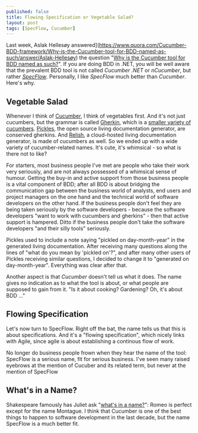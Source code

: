 ```yaml
---
published: false
title: Flowing Specification or Vegetable Salad?
layout: post
tags: [SpecFlow, Cucumber]
---
```

Last week, Aslak Hellesøy answered](https://www.quora.com/Cucumber-BDD-framework/Why-is-the-Cucumber-tool-for-BDD-named-as-such/answer/Aslak-Hellesøy) the question "[Why is the Cucumber tool for BDD named as such?](https://www.quora.com/Cucumber-BDD-framework/Why-is-the-Cucumber-tool-for-BDD-named-as-such/answer/Aslak-Hellesøy)". If you are doing BDD in .NET, you will be well aware that the prevalent BDD tool is not called *Cucumber .NET* or *nCucumber*, but rather *[SpecFlow](http://www.specflow.org)*. Personally, I like *SpecFlow* much better than *Cucumber*. Here's why.

## Vegetable Salad

Whenever I think of [Cucumber](https://cucumber.io/), I think of vegetables first. And it's not just cucumbers, but the grammar is called [Gherkin](https://github.com/cucumber/cucumber/wiki/Gherkin), which is a [smaller variety of cucumbers](https://en.wikipedia.org/wiki/Pickled_cucumber#Gherkin). [Pickles](http://www.picklesdoc.com/), the open source living documentation generator, are conserved gherkins. And [Relish](https://relishapp.com/), a cloud-hosted living documentation generator, is made of cucumbers as well. So we ended up with a wide variety of cucumber-related names. It's cute, it's whimsical - so what is there not to like?

For starters, most business people I've met are people who take their work very seriously, and are not always possessed of a whimsical sense of humour. Getting the buy-in and active support from those business people is a vital component of BDD; after all BDD is about bridging the communication gap between the business world of analysts, end users and project managers on the one hand and the technical world of software developers on the other hand. If the business people don't feel they are being taken seriously by the software developers - because the software developers "want to work with cucumbers and gherkins" - then that active support is hampered. Ditto if the business people don't take the software developers "and their silly tools" seriously.

Pickles used to include a note saying "pickled on day-month-year" in the generated living documentation. After receiving many questions along the lines of "what do you mean by 'pickled on'?", and after many other users of Pickles receiving similar questions, I decided to change it to "generated on day-month-year". Everything was clear after that.

Another aspect is that *Cucumber* doesn't tell us what it does. The name gives no indication as to what the tool is about, or what people are supposed to gain from it. "Is it about cooking? Gardening? Oh, it's about BDD ..."

## Flowing Specification

Let's now turn to SpecFlow. Right off the bat, the name tells us that this is about specifications. And it's a "flowing specification", which nicely links with Agile, since agile is about establishing a continous flow of work.

No longer do business people frown when they hear the name of the tool: SpecFlow is a serious name, fit for serious business. I've seen many raised eyebrows at the mention of Cucuber and its related term, but never at the mention of SpecFlow

## What's in a Name?

Shakespeare famously has Juliet ask "[what's in a name?](https://en.wikipedia.org/wiki/A_rose_by_any_other_name_would_smell_as_sweet)": Romeo is perfect except for the name Montague. I think that Cucumber is one of the best things to happen to software development in the last decade, but the name SpecFlow is a much better fit.

